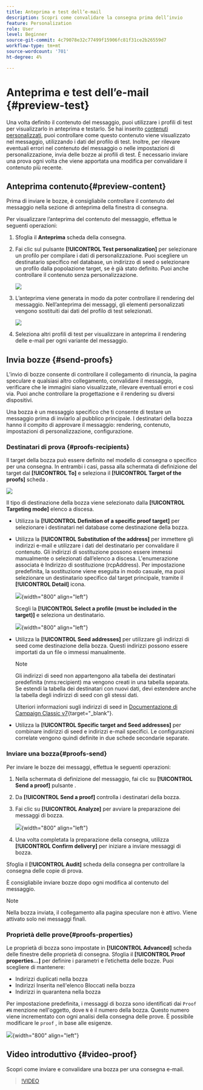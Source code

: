 ```yaml
---
title: Anteprima e test dell’e-mail
description: Scopri come convalidare la consegna prima dell’invio
feature: Personalization
role: User
level: Beginner
source-git-commit: 4c79078e32c77499f15906fc81f31ce2b26559d7
workflow-type: tm+mt
source-wordcount: '701'
ht-degree: 4%

---
```


# Anteprima e test dell’e-mail {#preview-test}

Una volta definito il contenuto del messaggio, puoi utilizzare i profili di test per visualizzarlo in anteprima e testarlo. Se hai inserito [contenuti personalizzati](personalize.md), puoi controllare come questo contenuto viene visualizzato nel messaggio, utilizzando i dati del profilo di test. Inoltre, per rilevare eventuali errori nel contenuto del messaggio o nelle impostazioni di personalizzazione, invia delle bozze ai profili di test. È necessario inviare una prova ogni volta che viene apportata una modifica per convalidare il contenuto più recente.

## Anteprima contenuto{#preview-content}

Prima di inviare le bozze, è consigliabile controllare il contenuto del messaggio nella sezione di anteprima della finestra di consegna.

Per visualizzare l’anteprima del contenuto del messaggio, effettua le seguenti operazioni:

1. Sfoglia il **Anteprima** scheda della consegna.
1. Fai clic sul pulsante **[!UICONTROL Test personalization]** per selezionare un profilo per compilare i dati di personalizzazione. Puoi scegliere un destinatario specifico nel database, un indirizzo di seed o selezionare un profilo dalla popolazione target, se è già stato definito. Puoi anche controllare il contenuto senza personalizzazione.

   ![](assets/test-personalization.png)

1. L’anteprima viene generata in modo da poter controllare il rendering del messaggio. Nell’anteprima dei messaggi, gli elementi personalizzati vengono sostituiti dai dati del profilo di test selezionati.

   ![](assets/test-personalization-with-a-recipient.png)

1. Seleziona altri profili di test per visualizzare in anteprima il rendering delle e-mail per ogni variante del messaggio.

## Invia bozze {#send-proofs}

L’invio di bozze consente di controllare il collegamento di rinuncia, la pagina speculare e qualsiasi altro collegamento, convalidare il messaggio, verificare che le immagini siano visualizzate, rilevare eventuali errori e così via. Puoi anche controllare la progettazione e il rendering su diversi dispositivi.

Una bozza è un messaggio specifico che ti consente di testare un messaggio prima di inviarlo al pubblico principale. I destinatari della bozza hanno il compito di approvare il messaggio: rendering, contenuto, impostazioni di personalizzazione, configurazione.

### Destinatari di prova {#proofs-recipients}

Il target della bozza può essere definito nel modello di consegna o specifico per una consegna. In entrambi i casi, passa alla schermata di definizione del target dal **[!UICONTROL To]** e seleziona il **[!UICONTROL Target of the proofs]** scheda .

![](assets/target-of-proofs.png)

Il tipo di destinazione della bozza viene selezionato dalla **[!UICONTROL Targeting mode]** elenco a discesa.

* Utilizza la **[!UICONTROL Definition of a specific proof target]** per selezionare i destinatari nel database come destinazione della bozza.
* Utilizza la **[!UICONTROL Substitution of the address]** per immettere gli indirizzi e-mail e utilizzare i dati del destinatario per convalidare il contenuto. Gli indirizzi di sostituzione possono essere immessi manualmente o selezionati dall’elenco a discesa. L&#39;enumerazione associata è Indirizzo di sostituzione (rcpAddress).
Per impostazione predefinita, la sostituzione viene eseguita in modo casuale, ma puoi selezionare un destinatario specifico dal target principale, tramite il  **[!UICONTROL Detail]** icona.

   ![](assets/target-of-proofs-substitution-details.png){width="800" align="left"}

   Scegli la **[!UICONTROL Select a profile (must be included in the target)]** e seleziona un destinatario.

   ![](assets/target-of-proofs-substitution.png){width="800" align="left"}


* Utilizza la **[!UICONTROL Seed addresses]**  per utilizzare gli indirizzi di seed come destinazione della bozza. Questi indirizzi possono essere importati da un file o immessi manualmente.

   >[!NOTE]
   >
   >Gli indirizzi di seed non appartengono alla tabella dei destinatari predefinita (nms:recipient) ma vengono creati in una tabella separata. Se estendi la tabella dei destinatari con nuovi dati, devi estendere anche la tabella degli indirizzi di seed con gli stessi dati.

   Ulteriori informazioni sugli indirizzi di seed in [Documentazione di Campaign Classic v7](https://experienceleague.adobe.com/docs/campaign-classic/using/sending-messages/using-seed-addresses/about-seed-addresses.htmll){target="_blank"}.

* Utilizza la **[!UICONTROL Specific target and Seed addresses]** per combinare indirizzi di seed e indirizzi e-mail specifici. Le configurazioni correlate vengono quindi definite in due schede secondarie separate.

### Inviare una bozza{#proofs-send}

Per inviare le bozze dei messaggi, effettua le seguenti operazioni:

1. Nella schermata di definizione del messaggio, fai clic su **[!UICONTROL Send a proof]** pulsante .
1. Da **[!UICONTROL Send a proof]** controlla i destinatari della bozza.
1. Fai clic su **[!UICONTROL Analyze]** per avviare la preparazione dei messaggi di bozza.

   ![](assets/send-proof-analyze.png){width="800" align="left"}

1. Una volta completata la preparazione della consegna, utilizza **[!UICONTROL Confirm delivery]** per iniziare a inviare messaggi di bozza.

Sfoglia il **[!UICONTROL Audit]** scheda della consegna per controllare la consegna delle copie di prova.

È consigliabile inviare bozze dopo ogni modifica al contenuto del messaggio.

>[!NOTE]
>
>Nella bozza inviata, il collegamento alla pagina speculare non è attivo. Viene attivato solo nei messaggi finali.

### Proprietà delle prove{#proofs-properties}

Le proprietà di bozza sono impostate in **[!UICONTROL Advanced]** scheda delle finestre delle proprietà di consegna. Sfoglia il **[!UICONTROL Proof properties...]** per definire i parametri e l’etichetta delle bozze. Puoi scegliere di mantenere:

* Indirizzi duplicati nella bozza
* Indirizzi Inserita nell&#39;elenco Bloccati nella bozza
* Indirizzi in quarantena nella bozza

Per impostazione predefinita, i messaggi di bozza sono identificati dai `Proof #N` menzione nell&#39;oggetto, dove `N` è il numero della bozza. Questo numero viene incrementato con ogni analisi della consegna delle prove. È possibile modificare le `proof` , in base alle esigenze.

![](assets/proof-parameters.png){width="800" align="left"}


## Video introduttivo {#video-proof}

Scopri come inviare e convalidare una bozza per una consegna e-mail.

>[!VIDEO](https://video.tv.adobe.com/v/333404)
